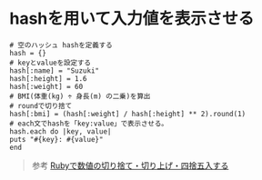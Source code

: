 # hashを用いて入力値を表示させる
```
# 空のハッシュ hashを定義する
hash = {}
# keyとvalueを設定する
hash[:name] = "Suzuki"
hash[:height] = 1.6
hash[:weight] = 60
# BMI(体重(kg) ÷ 身長(m) の二乗)を算出
# roundで切り捨て
hash[:bmi] = (hash[:weight] / hash[:height] ** 2).round(1)
# each文でhashを「key:value」で表示させる。
hash.each do |key, value|
puts "#{key}: #{value}"
end
```
> 参考
[Rubyで数値の切り捨て・切り上げ・四捨五入する](https://uxmilk.jp/43388)
